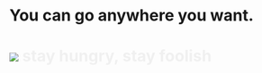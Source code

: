 <h1>You can go anywhere you want.<h1>
<img src="https://github.com/SH-dxj-SF/MyRepo/blob/master/D-Rose-3-Nightmare-HERO.jpg?raw=true"/>
<span style="color: rgba(0, 0, 0, 0.05)">stay hungry, stay foolish</span>
    
<!--
**SH-dxj-SF/SH-dxj-SF** is a ✨ _special_ ✨ repository because its `README.md` (this file) appears on your GitHub profile.

Here are some ideas to get you started:

- 🔭 I’m currently working on ...
- 🌱 I’m currently learning ...
- 👯 I’m looking to collaborate on ...
- 🤔 I’m looking for help with ...
- 💬 Ask me about ...
- 📫 How to reach me: ...
- 😄 Pronouns: ...
- ⚡ Fun fact: ...
-->
